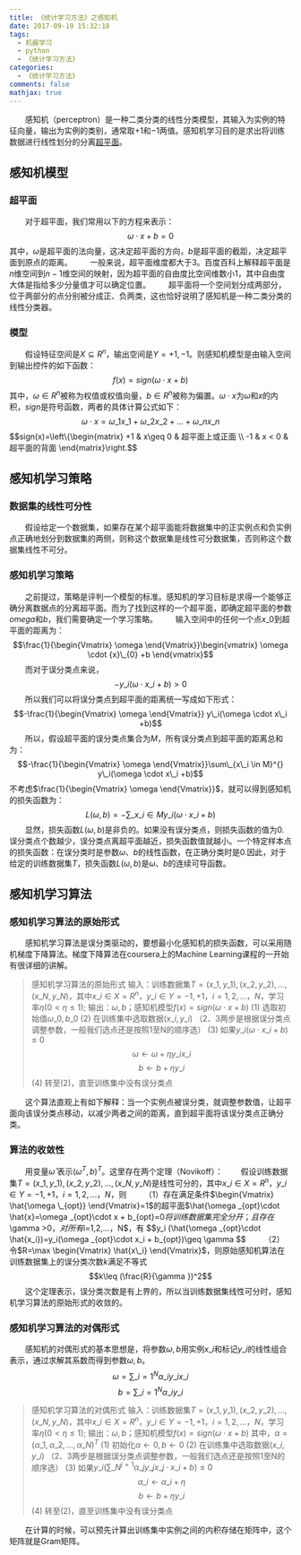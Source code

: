 ```yaml
---
title: 《统计学习方法》之感知机
date: 2017-09-19 15:32:18
tags:
  - 机器学习
  - python
  - 《统计学习方法》
categories:
  - 《统计学习方法》
comments: false
mathjax: true
---
```


&emsp;&emsp;感知机（perceptron）是一种二类分类的线性分类模型，其输入为实例的特征向量，输出为实例的类别，通常取$+1$和$-1$两值。感知机学习目的是求出将训练数据进行线性划分的分离[超平面](http://blog.csdn.net/denghecsdn/article/details/77313758)。

## 感知机模型
### 超平面
&emsp;&emsp;对于超平面，我们常用以下的方程来表示：
$$\omega\cdot x+b=0$$
其中，$\omega$是超平面的法向量，这决定超平面的方向，$b$是超平面的截距，决定超平面到原点的距离。
&emsp;&emsp;一般来说，超平面维度都大于3。百度百科上解释超平面是$n$维空间到$n-1$维空间的映射，因为超平面的自由度比空间维数小1，其中自由度大体是指给多少分量值才可以确定位置。
&emsp;&emsp;超平面将一个空间划分成两部分，位于两部分的点分别被分成正、负两类，这也恰好说明了感知机是一种二类分类的线性分类器。

### 模型
&emsp;&emsp;假设特征空间是$X\subseteq {R}^{n}$，输出空间是$Y={+1,-1}$。则感知机模型是由输入空间到输出控件的如下函数：
$$f(x)=sign(\omega \cdot  x + b) $$
其中，$\omega \in {R}^{n}$被称为权值或权值向量，$b \in {R}^{n}$被称为偏置。$\omega \cdot  x$为$\omega$和$x$的内积，$sign$是符号函数，两者的具体计算公式如下：
$$\omega \cdot  x= \omega\_1x\_1+\omega\_2x\_2+…+\omega\_nx\_n$$
$$sign(x)=\left\\{\begin{matrix}
+1 & x\geq 0 & 超平面上或正面 \\\\ 
-1 & x < 0 & 超平面的背面
\end{matrix}\right.$$

## 感知机学习策略
### 数据集的线性可分性
&emsp;&emsp;假设给定一个数据集，如果存在某个超平面能将数据集中的正实例点和负实例点正确地划分到数据集的两侧，则称这个数据集是线性可分数据集，否则称这个数据集线性不可分。

### 感知机学习策略
&emsp;&emsp;之前提过，策略是评判一个模型的标准。感知机的学习目标是求得一个能够正确分离数据点的分离超平面。而为了找到这样的一个超平面，即确定超平面的参数$omega$和$b$，我们需要确定一个学习策略。
&emsp;&emsp;输入空间中的任何一个点$x\_0$到超平面的距离为：
$$\frac{1}{\begin{Vmatrix}
\omega 
\end{Vmatrix}}\begin{vmatrix}
\omega \cdot {x}\_{0} +b
\end{vmatrix}$$
&emsp;&emsp;而对于误分类点来说，
$$-y\_i(\omega \cdot x\_i +b)>0$$
&emsp;&emsp;所以我们可以将误分类点到超平面的距离统一写成如下形式：
$$-\frac{1}{\begin{Vmatrix}
\omega 
\end{Vmatrix}} y\_i(\omega \cdot x\_i +b)$$
&emsp;&emsp;所以，假设超平面的误分类点集合为$M$，所有误分类点到超平面的距离总和为：
$$-\frac{1}{\begin{Vmatrix}
\omega 
\end{Vmatrix}}\sum\_{x\_i \in M}^{} y\_i(\omega \cdot x\_i +b)$$
不考虑$\frac{1}{\begin{Vmatrix}
\omega 
\end{Vmatrix}}$，就可以得到感知机的损失函数为：
$$L(\omega ,b)=-\sum\_{x\_i \in M}^{} y\_i(\omega \cdot x\_i +b)$$
&emsp;&emsp;显然，损失函数$L(\omega ,b)$是非负的。如果没有误分类点，则损失函数的值为0.误分类点个数越少，误分类点离超平面越近，损失函数值就越小。一个特定样本点的损失函数：在误分类时是参数$\omega$、$b$的线性函数，在正确分类时是0.因此，对于给定的训练数据集$T$，损失函数$L(\omega ,b)$是$\omega$、$b$的连续可导函数。


## 感知机学习算法
### 感知机学习算法的原始形式
&emsp;&emsp;感知机学习算法是误分类驱动的，要想最小化感知机的损失函数，可以采用随机梯度下降算法。梯度下降算法在coursera上的Machine Learning课程的一开始有很详细的讲解。
> 感知机学习算法的原始形式
> 输入：训练数据集$T={(x\_1,y\_1),(x\_2,y\_2),…,(x\_N,y\_N)}$，其中$x\_i \in X=R^n$，$y\_i \in Y={-1, +1}$，$i=1,2,…，N$，学习率$\eta (0 < \eta \leq 1)$;
> 输出：$\omega ,b$；感知机模型$f(x)=sign(\omega \cdot  x + b)$
> (1) 选取初始值$\omega \_0, b\_0$
> (2) 在训练集中选取数据$(x\_i, y\_i)$     （2、3两步是根据误分类点调整参数，一般我们选点还是按照1至N的顺序选）
> (3) 如果$y\_i(\omega \cdot x\_i +b)\leq 0$
> $$\omega \leftarrow \omega +\eta y\_ix\_i$$
> $$b\leftarrow b +\eta y\_i$$
> (4) 转至(2)，直至训练集中没有误分类点

&emsp;&emsp;这个算法直观上有如下解释：当一个实例点被误分类，就调整参数值，让超平面向该误分类点移动，以减少两者之间的距离，直到超平面将该误分类点正确分类。

### 算法的收敛性
&emsp;&emsp;用变量$\hat{\omega }$ 表示$(\omega ^T, b)^T$。这里存在两个定理（Novikoff）：
&emsp;&emsp;假设训练数据集$T={(x\_1,y\_1),(x\_2,y\_2),…,(x\_N,y\_N)}$是线性可分的，其中$x\_i \in X=R^n$，$y\_i \in Y={-1, +1}$，$i=1,2,…，N$，则
&emsp;&emsp;（1）存在满足条件$\begin{Vmatrix}
\hat{\omega \_{opt}}
\end{Vmatrix}=1$的超平面$\hat{\omega \_{opt}\cdot \hat{x}=\omega \_{opt}\cdot x + b\_{opt}=0$将训练数据集完全分开；且存在$\gamma >0$，对所有$i=1,2,…，N$，有
$$y\_i (\hat{\omega \_{opt}\cdot \hat{x\_i})=y\_i(\omega \_{opt}\cdot x\_i + b\_{opt})\geq \gamma $$
&emsp;&emsp;（2）令$R=\max \begin{Vmatrix}
\hat{x\_i}
\end{Vmatrix}$，则原始感知机算法在训练数据集上的误分类次数$k$满足不等式
$$k\leq (\frac{R}{\gamma })^2$$
&emsp;&emsp;这个定理表示，误分类次数是有上界的，所以当训练数据集线性可分时，感知机学习算法的原始形式的收敛的。

### 感知机学习算法的对偶形式
&emsp;&emsp;感知机的对偶形式的基本思想是，将参数$\omega ,b$用实例$x\_i$和标记$y\_i$的线性组合表示，通过求解其系数而得到参数$\omega ,b$。
$$\omega =\sum\_{i=1}^{N}\alpha \_iy\_ix\_i$$
$$b=\sum\_{i=1}^{N}\alpha \_i y\_i$$
> 感知机学习算法的对偶形式
> 输入：训练数据集$T={(x\_1,y\_1),(x\_2,y\_2),…,(x\_N,y\_N)}$，其中$x\_i \in X=R^n$，$y\_i \in Y={-1, +1}$，$i=1,2,…，N$，学习率$\eta (0 < \eta \leq 1)$;
> 输出：$\omega ,b$；感知机模型$f(x)=sign(\omega \cdot  x + b)$
> 其中，$\alpha =(\alpha \_1,\alpha \_2,…,\alpha \_N)^T$
> (1) 初始化$\alpha \leftarrow 0,b\leftarrow 0$
> (2) 在训练集中选取数据$(x\_i, y\_i)$     （2、3两步是根据误分类点调整参数，一般我们选点还是按照1至N的顺序选）
> (3) 如果$y\_i(\sum\_{N}^{j=1}\alpha \_jy\_jx\_j\cdot x\_i+b)\leq 0$
> $$\alpha \_i\leftarrow \alpha \_i+\eta $$
> $$b\leftarrow b +\eta y\_i$$
> (4) 转至(2)，直至训练集中没有误分类点

&emsp;&emsp;在计算的时候，可以预先计算出训练集中实例之间的内积存储在矩阵中，这个矩阵就是Gram矩阵。
